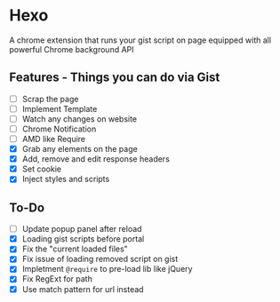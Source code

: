 # Hexo
A chrome extension that runs your gist script on page equipped with all powerful Chrome background API

## Features - Things you can do via Gist
- [ ] Scrap the page
- [ ] Implement Template
- [ ] Watch any changes on website
- [ ] Chrome Notification
- [ ] AMD like Require
- [x] Grab any elements on the page
- [x] Add, remove and edit response headers
- [x] Set cookie
- [x] Inject styles and scripts

## To-Do
- [ ] Update popup panel after reload
- [x] Loading gist scripts before portal
- [x] Fix the "current loaded files"
- [x] Fix issue of loading removed script on gist
- [x] Impletment `@require` to pre-load lib like jQuery
- [x] Fix RegExt for path
- [x] Use match pattern for url instead
